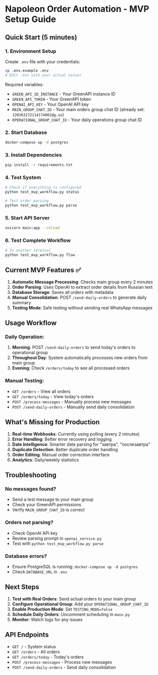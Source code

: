 # Napoleon Order Automation - MVP Setup Guide

## Quick Start (5 minutes)

### 1. Environment Setup
Create `.env` file with your credentials:
```bash
cp .env.example .env
# Edit .env with your actual values
```

Required variables:
- `GREEN_API_ID_INSTANCE` - Your GreenAPI instance ID
- `GREEN_API_TOKEN` - Your GreenAPI token  
- `OPENAI_API_KEY` - Your OpenAI API key
- `MAIN_GROUP_CHAT_ID` - Your main orders group chat ID (already set: `120363272114174001@g.us`)
- `OPERATIONAL_GROUP_CHAT_ID` - Your daily operations group chat ID

### 2. Start Database
```bash
docker-compose up -d postgres
```

### 3. Install Dependencies
```bash
pip install -r requirements.txt
```

### 4. Test System
```bash
# Check if everything is configured
python test_mvp_workflow.py status

# Test order parsing
python test_mvp_workflow.py parse
```

### 5. Start API Server
```bash
uvicorn main:app --reload
```

### 6. Test Complete Workflow
```bash
# In another terminal
python test_mvp_workflow.py flow
```

## Current MVP Features ✅

1. **Automatic Message Processing**: Checks main group every 2 minutes
2. **Order Parsing**: Uses OpenAI to extract order details from Russian text
3. **Database Storage**: Saves all orders with metadata
4. **Manual Consolidation**: POST `/send-daily-orders` to generate daily summary
5. **Testing Mode**: Safe testing without sending real WhatsApp messages

## Usage Workflow

### Daily Operation:
1. **Morning**: POST `/send-daily-orders` to send today's orders to operational group
2. **Throughout Day**: System automatically processes new orders from main group
3. **Evening**: Check `/orders/today` to see all processed orders

### Manual Testing:
- `GET /orders` - View all orders
- `GET /orders/today` - View today's orders
- `POST /process-messages` - Manually process new messages
- `POST /send-daily-orders` - Manually send daily consolidation

## What's Missing for Production

1. **Real-time Webhooks**: Currently using polling (every 2 minutes)
2. **Error Handling**: Better error recovery and logging
3. **Date Intelligence**: Smarter date parsing for "завтра", "послезавтра" 
4. **Duplicate Detection**: Better duplicate order handling
5. **Order Editing**: Manual order correction interface
6. **Analytics**: Daily/weekly statistics

## Troubleshooting

### No messages found?
- Send a test message to your main group
- Check your GreenAPI permissions
- Verify `MAIN_GROUP_CHAT_ID` is correct

### Orders not parsing?
- Check OpenAI API key
- Review parsing prompt in `openai_service.py`
- Test with `python test_mvp_workflow.py parse`

### Database errors?
- Ensure PostgreSQL is running: `docker-compose up -d postgres`
- Check `DATABASE_URL` in `.env`

## Next Steps

1. **Test with Real Orders**: Send actual orders to your main group
2. **Configure Operational Group**: Add your `OPERATIONAL_GROUP_CHAT_ID`
3. **Enable Production Mode**: Set `TESTING_MODE=false`
4. **Schedule Daily Orders**: Uncomment scheduling in `main.py`
5. **Monitor**: Watch logs for any issues

## API Endpoints

- `GET /` - System status
- `GET /orders` - All orders
- `GET /orders/today` - Today's orders  
- `POST /process-messages` - Process new messages
- `POST /send-daily-orders` - Send daily consolidation
